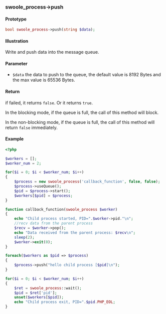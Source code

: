 ### swoole_process->push

#### Prototype

```php
bool swoole_process->push(string $data);
```

#### Illustration

Write and push data into the message queue.

#### Parameter

- `$data` the data to push to the queue, the default value is 8192 Bytes and the max value is 65536 Bytes.

#### Return

if failed, it returns `false`. Or it returns `true`.

In the blocking mode, if the queue is full, the call of this method will block.

In the non-blocking mode, if the queue is full, the call of this method will return `false` immediately.

#### Example
``` php
<?php

$workers = [];
$worker_num = 2;

for($i = 0; $i < $worker_num; $i++)
{
    $process = new swoole_process('callback_function', false, false);
    $process->useQueue();
    $pid = $process->start();
    $workers[$pid] = $process;
}

function callback_function(swoole_process $worker)
{
    echo "Child process started, PID=".$worker->pid."\n";
    //recv data from the parent process
    $recv = $worker->pop();
    echo "Data received from the parent process: $recv\n";
    sleep(2);
    $worker->exit(0);
}

foreach($workers as $pid => $process)
{
    $process->push("hello child process [$pid]\n");
}

for($i = 0; $i < $worker_num; $i++)
{
    $ret = swoole_process::wait();
    $pid = $ret['pid'];
    unset($workers[$pid]);
    echo "Child process exit, PID=".$pid.PHP_EOL;
}
```
